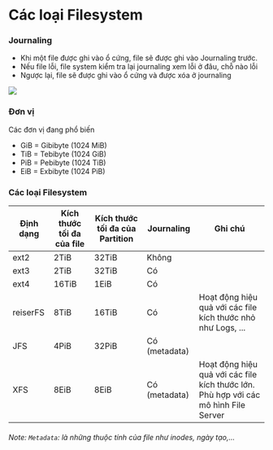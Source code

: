 # Các loại Filesystem

### Journaling
-	Khi một file được ghi vào ổ cứng, file sẽ được ghi vào Journaling trước.
-	Nếu file lỗi, file system kiểm tra lại journaling xem lỗi ở đâu, chỗ nào lỗi
-	Ngược lại, file sẽ được ghi vào ổ cứng và được xóa ở journaling

<img src="http://www.howtogeek.com/wp-content/uploads/2010/12/640x250xJournal.png.pagespeed.gp+jp+jw+pj+js+rj+rp+rw+ri+cp+md.ic.4h1Q9x_447.png" />

### Đơn vị
Các đơn vị đang phổ biến

- GiB = Gibibyte (1024 MiB)
- TiB = Tebibyte (1024 GiB)
- PiB = Pebibyte (1024 TiB)
- EiB = Exbibyte (1024 PiB)

### Các loại Filesystem

Định dạng  | Kích thước tối đa của file | Kích thước tối đa của Partition | Journaling | Ghi chú |
--- | --- | --- | ---| --- |
ext2  |2TiB  |32TiB|Không||
ext3  |2TiB  |32TiB|Có||
ext4  |16TiB  |1EiB|Có||
reiserFS|8TiB |16TiB|Có|Hoạt động hiệu quả với các file kích thước nhỏ như Logs, ...|
JFS  |4PiB  |32PiB|Có (metadata)||
XFS  |8EiB  |8EiB|Có (metadata)|Hoạt động hiệu quả với các file kích thước lớn. Phù hợp với các mô hình File Server|

###### Note: `Metadata`: là những thuộc tính của file như inodes, ngày tạo,...

